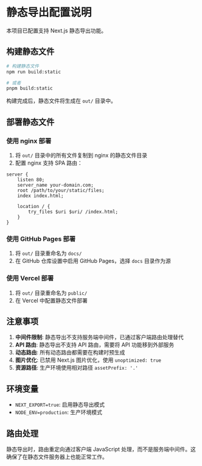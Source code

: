 # 静态导出配置说明

本项目已配置支持 Next.js 静态导出功能。

## 构建静态文件

```bash
# 构建静态文件
npm run build:static

# 或者
pnpm build:static
```

构建完成后，静态文件将生成在 `out/` 目录中。

## 部署静态文件

### 使用 nginx 部署

1. 将 `out/` 目录中的所有文件复制到 nginx 的静态文件目录
2. 配置 nginx 支持 SPA 路由：

```nginx
server {
    listen 80;
    server_name your-domain.com;
    root /path/to/your/static/files;
    index index.html;

    location / {
        try_files $uri $uri/ /index.html;
    }
}
```

### 使用 GitHub Pages 部署

1. 将 `out/` 目录重命名为 `docs/`
2. 在 GitHub 仓库设置中启用 GitHub Pages，选择 `docs` 目录作为源

### 使用 Vercel 部署

1. 将 `out/` 目录重命名为 `public/`
2. 在 Vercel 中配置静态文件部署

## 注意事项

1. **中间件限制**: 静态导出不支持服务端中间件，已通过客户端路由处理替代
2. **API 路由**: 静态导出不支持 API 路由，需要将 API 功能移到外部服务
3. **动态路由**: 所有动态路由都需要在构建时预生成
4. **图片优化**: 已禁用 Next.js 图片优化，使用 `unoptimized: true`
5. **资源路径**: 生产环境使用相对路径 `assetPrefix: '.'`

## 环境变量

- `NEXT_EXPORT=true`: 启用静态导出模式
- `NODE_ENV=production`: 生产环境模式

## 路由处理

静态导出时，路由重定向通过客户端 JavaScript 处理，而不是服务端中间件。这确保了在静态文件服务器上也能正常工作。
